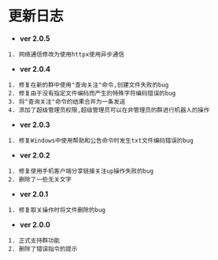 # 更新日志
- **ver 2.0.5**
```
1. 网络通信修改为使用httpx使用异步通信
```


- **ver 2.0.4**
```
1. 修复在新的群中使用"查询关注"命令,创建文件失败的bug
2. 修复由于没有指定文件编码而产生的特殊字符编码错误的bug
3. 将"查询关注"命令的结果合并为一条发送
4. 添加了超级管理员权限,超级管理员可以在非管理员的群进行机器人的操作
```


- **ver 2.0.3**
```
1. 修复Windows中使用帮助和公告命令时发生txt文件编码错误的bug
```

- **ver 2.0.2**
```
1. 修复使用手机客户端分享链接关注up操作失败的bug
2. 删除了一些无关文字
```
- **ver 2.0.1**
```
1. 修复取关操作时将文件删除的bug
```
- **ver 2.0.0**
```
1. 正式支持群功能
2. 删除了错误指令的提示
```
